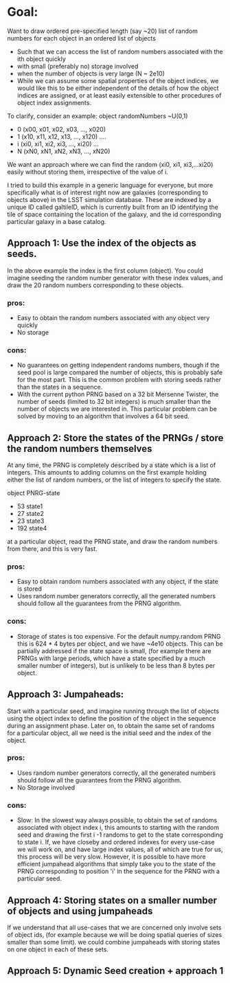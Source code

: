 # Goal:
Want to draw ordered pre-specified length (say ~20) list of random numbers for
each object in an ordered list of objects
- Such that we can access the list of random numbers associated with the ith object quickly
- with small (preferably no) storage involved
- when the number of objects is very large (N ~ 2e10)
- While we can assume some spatial properties of the object indices, we would like this to be either independent of the details of how the object indices are assigned, or at least  easily extensible to other procedures of object index assignments.

To clarify, consider an example:
object  randomNumbers ~U(0,1)

- 0        (x00, x01, x02, x03, ..., x020)
- 1        (x10, x11, x12, x13, ..., x120)
....
- i        (xi0, xi1, xi2, xi3, ..., xi20)
...
- N        (xN0, xN1, xN2, xN3, ..., xN20)

We want an approach where we can find the random (xi0, xi1, xi3,...xi20)
easily without storing them, irrespective of the value of i.

I tried to build this example in a generic language for everyone, but more specifically what is of interest right now are galaxies (corresponding to objects above) in the LSST simulation database. These are indexed by a unique ID
called galtileID, which is currently built from an ID identifying the tile of space containing the location of the galaxy, and the id corresponding particular galaxy in a base catalog.

## Approach 1: Use the index of the objects as seeds.
In the above example the index is the first column (object). You could imagine seeding the random number generator with these index values, and draw the 20 random numbers corresponding to these objects.

### pros:

- Easy to obtain the random numbers associated with any object very quickly
- No storage

### cons:

- No guarantees on getting independent randoms numbers, though if the seed pool is large compared the number of objects, this is probably safe for the most part. This is the common problem with storing seeds rather than the states in a sequence.
- With the current python PRNG based on a 32 bit Mersenne Twister, the number of seeds (limited to 32 bit integers) is much smaller than the number of  objects we are interested in. This particular problem can be solved by moving to an algorithm that involves a 64 bit seed.

## Approach 2: Store the states of the PRNGs / store the random numbers themselves
At any time, the PRNG is completely described by a state which is a list of integers. This amounts to adding columns
on the first example holding either the list of random numbers, or the list of integers to specify the state.

 object   PNRG-state
- 53       state1
- 27       state2
- 23       state3
- 192      state4

at a particular object, read the PRNG state, and draw the
random numbers from there, and this is very fast.

### pros:

- Easy to obtain random numbers associated with any object, if the state is stored
- Uses random number generators correctly, all the generated numbers should follow all the guarantees from the PRNG algorithm.

### cons:

- Storage of states is too expensive. For the default numpy.random PRNG this is 624 * 4 bytes per object, and we have ~4e10 objects. This can be partially addressed if the state space is small, (for example there are PRNGs with large periods, which have a state specified by a much smaller number of integers), but is unlikely to be less than 8 bytes per object.

## Approach 3: Jumpaheads:
Start with a particular seed, and imagine running through the list of objects using the object index to
define the position of the object in the sequence during an assignment phase. Later on, to obtain the same set of randoms for a particular object, all we need is the initial
seed and the index of the object.

### pros:

- Uses random number generators correctly, all the generated numbers should follow all the guarantees from the PRNG algorithm.
- No Storage involved

### cons:

- Slow: In the slowest way always possible, to obtain the set of randoms associated with object index i, this amounts to starting with the random seed and drawing the first i -1
randoms to get to the state corresponding to state i. If, we have closeby and ordered indexes for every use-case we will work on, and have large index values, all of which are true for us, this process will be very slow.
However, it is possible to have more efficient jumpahead algorithms that simply take you to the state of the PRNG corresponding to position 'i' in the sequence for the PRNG with a particular seed.

## Approach 4: Storing states on a smaller number of objects and using jumpaheads

If we understand that all use-cases that we are concerned only involve sets of object ids, (for example because we will be doing spatial queries of sizes smaller than some limit). we could combine jumpaheads with storing states on one object in each of these sets.

## Approach 5: Dynamic Seed creation + approach 1
